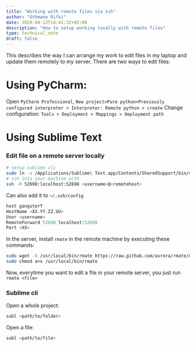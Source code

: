 ```yaml
---
title: "Working with remote files via ssh"
author: "Othmane Rifki"
date: 2020-04-12T14:41:32+02:00
description: "How to setup working locally with remote files"
type: technical_note
draft: false
---
```



This describes the way I can arrange my work to edit files in my laptop and update them remotely to my server.
There are two ways to edit files:

# Using PyCharm:

Open `PyCharm Professional`, `New project>Pure python>Previously configured interpreter > Interpreter: Remote python > create`
Change configuration: `Tools > Deployment > Mappings > Deployment path`

# Using Sublime Text

### Edit file on a remote server locally

``` bash 
# setup sublime cli 
sudo ln -s /Applications/Sublime\ Text.app/Contents/SharedSupport/bin/subl /usr/local/bin/subl
# ssh into your machine with
ssh -R 52698:localhost:52698 <username>@<remotehost>
```
Can also add it to `~/.ssh/config`
``` python 
host gangsterT
HostName <XX.YY.ZZ.UU>
User <username>
RemoteForward 52698 localhost:52698
Port <XX>
```

In the server, install `rmate` in the remote machine by executing these commands:
``` bash
sudo wget -O /usr/local/bin/rmate https://raw.github.com/aurora/rmate/master/rmate
sudo chmod a+x /usr/local/bin/rmate
```

Now, everytime you want to edit a file in your remote server, you just run
`rmate <file>`

### Sublime cli

Open a whole project:
``` bash 
subl <path/to/folder>
```

Open a file:
``` bash 
subl <path/to/file>
```